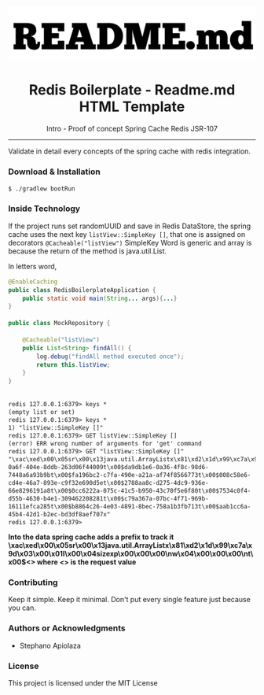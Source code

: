 <p align="center"><img src="logo.png" /></p>

<h1 align="center"> Redis Boilerplate - Readme.md HTML Template </h1>

<p align="center"> Intro - Proof of concept Spring Cache Redis JSR-107 </p>

<hr/>

<p> Validate in detail every concepts of the spring cache with redis integration. </p>

<h3> Download & Installation </h3>

```shell
$ ./gradlew bootRun
```

<h3> Inside Technology </h3>

If the project runs set randomUUID and save in Redis DataStore, the spring cache 
uses the next key ```listView::SimpleKey []```, that one is assigned on decorators ```@Cacheable("listView")```
SimpleKey Word is generic and array is because the return of the method is java.util.List.

In letters word,

```java
@EnableCaching
public class RedisBoilerplateApplication {
    public static void main(String... args){...}
}

public class MockRepository {

    @Cacheable("listView")
    public List<String> findAll() {
        log.debug("findAll method executed once");
        return this.listView;
    }
}
```

```shell script

redis 127.0.0.1:6379> keys *
(empty list or set)
redis 127.0.0.1:6379> keys *
1) "listView::SimpleKey []"
redis 127.0.0.1:6379> GET listView::SimpleKey []
(error) ERR wrong number of arguments for 'get' command
redis 127.0.0.1:6379> GET "listView::SimpleKey []"
"\xac\xed\x00\x05sr\x00\x13java.util.ArrayListx\x81\xd2\x1d\x99\xc7a\x9d\x03\x00\x01I\x00\x04sizexp\x00\x00\x00\nw\x04\x00\x00\x00\nt\x00$d1202204-0a6f-404e-8ddb-263d06f44009t\x00$da9db1e6-0a36-4f8c-98d6-7448a6a93b9bt\x00$fa196bc2-c7fa-490e-a21a-af74f8566773t\x00$008c58e6-cd4e-46a7-893e-c9f32e690d5et\x00$2788aa8c-d275-4dc9-936e-66e8296191a8t\x00$0cc6222a-075c-41c5-b950-43c70f5e6f80t\x00$7534c0f4-d55b-4630-b4e1-309462208281t\x00$c79a367a-07bc-4f71-969b-16111efca285t\x00$b8864c26-4e03-4891-8bec-758a1b3fb713t\x00$aab1cc6a-45b4-42d1-b2ec-bd3df8aef707x"
redis 127.0.0.1:6379>

```

**Into the data spring cache adds a prefix to track it \xac\xed\x00\x05sr\x00\x13java.util.ArrayListx\x81\xd2\x1d\x99\xc7a\x9d\x03\x00\x01I\x00\x04sizexp\x00\x00\x00\nw\x04\x00\x00\x00\nt\x00$<> where <> is the request value**

<h3>Contributing</h3>
Keep it simple. Keep it minimal. Don't put every single feature just because you can.

<h3>Authors or Acknowledgments</h3>
<ul>
  <li>Stephano Apiolaza</li>
</ul>

<h3>License</h3>

This project is licensed under the MIT License

